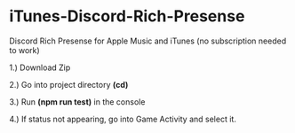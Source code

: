 # iTunes-Discord-Rich-Presense
Discord Rich Presense for Apple Music and iTunes (no subscription needed to work)

1.) Download Zip

2.) Go into project directory **(cd)**

3.) Run **(npm run test)** in the console

4.) If status not appearing, go into Game Activity and select it.
